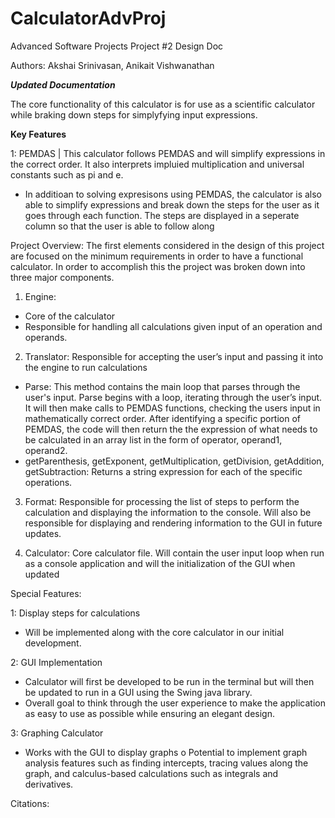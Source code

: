 # CalculatorAdvProj
Advanced Software Projects 
Project #2 Design Doc

Authors: Akshai Srinivasan, Anikait Vishwanathan

_**Updated Documentation**_

The core functionality of this calculator is for use as a scientific calculator while braking down steps for simplyfying input expressions. 

**Key Features**

1: PEMDAS | This calculator follows PEMDAS and will simplify expressions in the correct order. It also interprets impluied multiplication and universal constants such as pi and e. 

- In additioan to solving expresisons using PEMDAS, the calculator is also able to simplify expressions and break down the steps for the user as it goes through each function. The steps are displayed in a seperate column so that the user is able to follow along

Project Overview:
	The first elements considered in the design of this project are focused on the minimum requirements in order to have a functional calculator. In order to accomplish this the project was broken down into three major components.
1.	Engine:
  -	Core of the calculator
  -	Responsible for handling all calculations given input of an operation and operands.
    
2.	Translator: Responsible for accepting the user’s input and passing it into the engine to run calculations
  -	Parse: This method contains the main loop that parses through the user's input. Parse begins with a loop, iterating through the user’s input. It will then make calls to PEMDAS functions, checking the users input in mathematically correct order. After identifying a specific portion of PEMDAS, the code will then return the the expression of what needs to be calculated in an array list in the form of operator, operand1, operand2. 
  -	getParenthesis, getExponent, getMultiplication, getDivision, getAddition, getSubtraction: Returns a string expression for each of the specific operations.
    
3.	Format: Responsible for processing the list of steps to perform the calculation and displaying the information to the console. Will also be responsible for displaying and rendering information to the GUI in future updates.

4.	Calculator: Core calculator file. Will contain the user input loop when run as a console application and will the initialization of the GUI when updated
   
Special Features:

1: Display steps for calculations
  -	Will be implemented along with the core calculator in our initial development.
    
2: GUI Implementation
  -	Calculator will first be developed to be run in the terminal but will then be updated to run in a GUI using the Swing java library.
  -	Overall goal to think through the user experience to make the application as easy to use as possible while ensuring an elegant design.
    
3: Graphing Calculator
  -	Works with the GUI to display graphs
o	Potential to implement graph analysis features such as finding intercepts, tracing values along the graph, and calculus-based calculations such as integrals and derivatives.



Citations:




